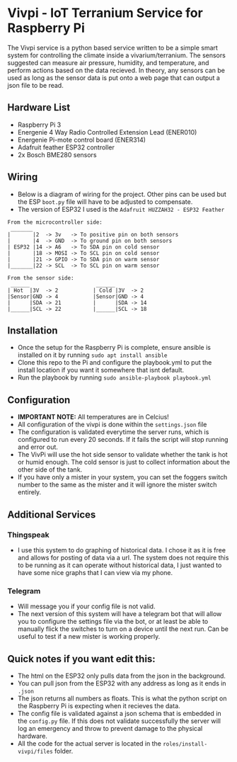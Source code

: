# Vivpi - IoT Terranium Service for Raspberry Pi

The Vivpi service is a python based service written to be a simple smart system for controlling the climate inside a vivarium/terranium.
The sensors suggested can measure air pressure, humidity, and temperature, and perform actions based on the data recieved.
In theory, any sensors can be used as long as the sensor data is put onto a web page that can output a json file to be read.

## Hardware List

* Raspberry Pi 3
* Energenie 4 Way Radio Controlled Extension Lead (ENER010)
* Energenie Pi-mote control board (ENER314)
* Adafruit feather ESP32 controller
* 2x Bosch BME280 sensors

## Wiring

* Below is a diagram of wiring for the project. Other pins can be used but the ESP ``boot.py`` file will have to be adjusted to compensate.
* The version of ESP32 I used is the ``Adafruit HUZZAH32 - ESP32 Feather``

```
From the microcontroller side:
 _______
|       |2  -> 3v   -> To positive pin on both sensors
|       |4  -> GND  -> To ground pin on both sensors
| ESP32 |14 -> A6   -> To SDA pin on cold sensor
|       |18 -> MOSI -> To SCL pin on cold sensor
|       |21 -> GPIO -> To SDA pin on warm sensor
|_______|22 -> SCL  -> To SCL pin on warm sensor

From the sensor side:
 ______                     ______ 
| Hot  |3V  -> 2           | Cold |3V  -> 2
|Sensor|GND -> 4           |Sensor|GND -> 4
|      |SDA -> 21          |      |SDA -> 14 
|______|SCL -> 22          |______|SCL -> 18
```

## Installation 

* Once the setup for the Raspberry Pi is complete, ensure ansible is installed on it by running ``sudo apt install ansible``
* Clone this repo to the Pi and configure the playbook.yml to put the install location if you want it somewhere that isnt default.
* Run the playbook by running ``sudo ansible-playbook playbook.yml``

## Configuration

* **IMPORTANT NOTE:** All temperatures are in Celcius!
* All configuration of the vivpi is done within the ``settings.json`` file
* The configuration is validated everytime the server runs, which is configured to run every 20 seconds. If it fails the script will stop running and error out.
* The VivPi will use the hot side sensor to validate whether the tank is hot or humid enough. The cold sensor is just to collect information about the other side of the tank.
* If you have only a mister in your system, you can set the foggers switch number to the same as the mister and it will ignore the mister switch entirely.

## Additional Services

### Thingspeak

* I use this system to do graphing of historical data. I chose it as it is free and allows for posting of data via a url. The system does not require this to be running as it can operate without historical data, I just wanted to have some nice graphs that I can view via my phone.

### Telegram

* Will message you if your config file is not valid.
* The next version of this system will have a telegram bot that will allow you to configure the settings file via the bot, or at least be able to manually flick the switches to turn on a device until the next run. Can be useful to test if a new mister is working properly.

## Quick notes if you want edit this:

* The html on the ESP32 only pulls data from the json in the background.
* You can pull json from the ESP32 with any address as long as it ends in ``.json``
* The json returns all numbers as floats. This is what the python script on the Raspberry Pi is expecting when it recieves the data.
* The config file is validated against a json schema that is embedded in the ``config.py`` file. If this does not validate successfully the server will log an emergency and throw to prevent damage to the physical hardware.
* All the code for the actual server is located in the ``roles/install-vivpi/files`` folder.